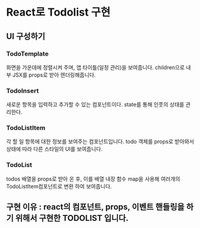 # React로 Todolist 구현 


## UI 구성하기 
### TodoTemplate
  화면을 가운데에 정렬시켜 주며, 앱 타이틀(일정 관리)을 보여줍니다. children으로 내부 JSX를 props로 받아 렌더링해줍니다.

### TodoInsert
  새로운 항목을 입력하고 추가할 수 있는 컴포넌트이다. state를 통해 인풋의 상태를 관리한다.

### TodoListItem 
  각 할 일 항목에 대한 정보를 보여주는 컴포넌트입니다. todo 객체를 props로 받아와서 상태에 따라 다른 스타일의 UI를 보여줍니다.

### TodoList 
  todos 배열을 props로 받아 온 후, 이를 배열 내장 함수 map을 사용해 여러개의 TodoListItem컴포넌트로 변환 하여 보여줍니다.


## 구현 이유 : react의 컴포넌트, props, 이벤트 핸들링을 하기 위해서 구현한 TODOLIST 입니다.
